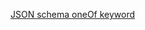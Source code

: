 [JSON schema oneOf keyword](https://tools.ietf.org/html/draft-wright-json-schema-validation-00#section-5.24)
